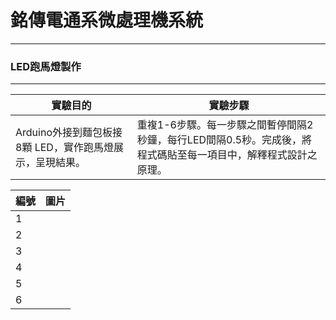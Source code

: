 # 銘傳電通系微處理機系統

----

### LED跑馬燈製作

----

|實驗目的|實驗步驟|
| --- | --- |
|Arduino外接到麵包板接8顆 LED，實作跑馬燈展示，呈現結果。|重複1-6步驟。每一步驟之間暫停間隔2秒鐘，每行LED間隔0.5秒。完成後，將程式碼貼至每一項目中，解釋程式設計之原理。|

|編號|圖片|
| --- | --- |
|1||
|2||
|3||
|4||
|5||
|6||
